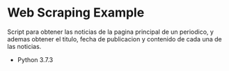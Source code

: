 # Web Scraping Example

Script para obtener las noticias de la pagina principal de un periodico, y ademas obtener el titulo, fecha de publicacion y contenido de cada una de las noticias.

- Python 3.7.3